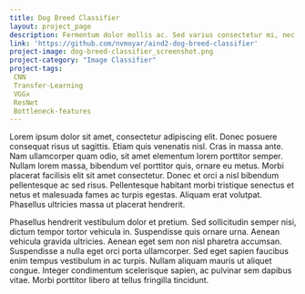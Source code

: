 ```yaml
---
title: Dog Breed Classifier
layout: project_page
description: Fermentum dolor mollis ac. Sed varius consectetur mi, nec accumsan ex lacinia eu. Maecenas pulvinar enim ut elit molestie, et porttitor elit tempus. Aenean et leo vestibulum, vulputate nibh vehicula, pretium sem. Vestibulum varius diam velit, non feugiat lacus porta sed. In elementum risus sem, id venenatis justo consectetur nec. 
link: 'https://github.com/nvmoyar/aind2-dog-breed-classifier'
project-image: dog-breed-classifier_screenshot.png
project-category: "Image Classifier"
project-tags:
 CNN
 Transfer-Learning
 VGGx
 ResNet
 Bottleneck-features
---
```

Lorem ipsum dolor sit amet, consectetur adipiscing elit. Donec posuere consequat risus ut sagittis. Etiam quis venenatis nisl. Cras in massa ante. Nam ullamcorper quam odio, sit amet elementum lorem porttitor semper. Nullam lorem massa, bibendum vel porttitor quis, ornare eu metus. Morbi placerat facilisis elit sit amet consectetur. Donec et orci a nisl bibendum pellentesque ac sed risus. Pellentesque habitant morbi tristique senectus et netus et malesuada fames ac turpis egestas. Aliquam erat volutpat. Phasellus ultricies massa ut placerat hendrerit.

Phasellus hendrerit vestibulum dolor et pretium. Sed sollicitudin semper nisi, dictum tempor tortor vehicula in. Suspendisse quis ornare urna. Aenean vehicula gravida ultricies. Aenean eget sem non nisl pharetra accumsan. Suspendisse a nulla eget orci porta ullamcorper. Sed eget sapien faucibus enim tempus vestibulum in ac turpis. Nullam aliquam mauris ut aliquet congue. Integer condimentum scelerisque sapien, ac pulvinar sem dapibus vitae. Morbi porttitor libero at tellus fringilla tincidunt.






